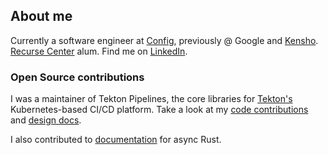 ## About me

Currently a software engineer at [Config](https://config.com/), previously @ Google and [Kensho](https://kensho.com/). [Recurse Center](https://www.recurse.com/) alum. Find me on [LinkedIn](https://www.linkedin.com/in/lee-bernick-22a99bb0/).

### Open Source contributions
I was a maintainer of Tekton Pipelines, the core libraries for [Tekton's](https://tekton.dev/) Kubernetes-based CI/CD platform. Take a look at my [code contributions](https://github.com/tektoncd/pipeline/pulls?q=is%3Apr+author%3Albernick) and [design docs](https://github.com/tektoncd/community/pulls?q=is%3Apr+author%3Albernick).

I also contributed to [documentation](https://github.com/rust-lang/async-book/pulls?q=is%3Apr+author%3Albernick) for async Rust.

